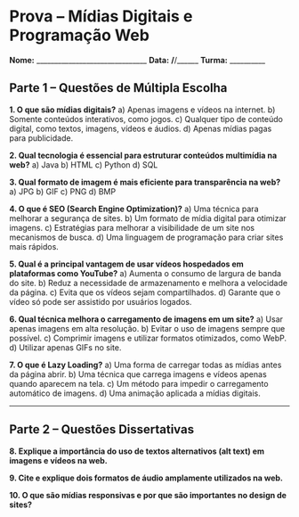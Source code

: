 # **Prova – Mídias Digitais e Programação Web**

**Nome:** _______________________________
**Data:** ____/____/______
**Turma:** __________

## **Parte 1 – Questões de Múltipla Escolha**

**1. O que são mídias digitais?**
a) Apenas imagens e vídeos na internet.
b) Somente conteúdos interativos, como jogos.
c) Qualquer tipo de conteúdo digital, como textos, imagens, vídeos e áudios.
d) Apenas mídias pagas para publicidade.

**2. Qual tecnologia é essencial para estruturar conteúdos multimídia na web?**
a) Java
b) HTML
c) Python
d) SQL

**3. Qual formato de imagem é mais eficiente para transparência na web?**
a) JPG
b) GIF
c) PNG
d) BMP

**4. O que é SEO (Search Engine Optimization)?**
a) Uma técnica para melhorar a segurança de sites.
b) Um formato de mídia digital para otimizar imagens.
c) Estratégias para melhorar a visibilidade de um site nos mecanismos de busca.
d) Uma linguagem de programação para criar sites mais rápidos.

**5. Qual é a principal vantagem de usar vídeos hospedados em plataformas como YouTube?**
a) Aumenta o consumo de largura de banda do site.
b) Reduz a necessidade de armazenamento e melhora a velocidade da página.
c) Evita que os vídeos sejam compartilhados.
d) Garante que o vídeo só pode ser assistido por usuários logados.

**6. Qual técnica melhora o carregamento de imagens em um site?**
a) Usar apenas imagens em alta resolução.
b) Evitar o uso de imagens sempre que possível.
c) Comprimir imagens e utilizar formatos otimizados, como WebP.
d) Utilizar apenas GIFs no site.

**7. O que é Lazy Loading?**
a) Uma forma de carregar todas as mídias antes da página abrir.
b) Uma técnica que carrega imagens e vídeos apenas quando aparecem na tela.
c) Um método para impedir o carregamento automático de imagens.
d) Uma animação aplicada a mídias digitais.

---

## **Parte 2 – Questões Dissertativas**

**8. Explique a importância do uso de textos alternativos (alt text) em imagens e vídeos na web.**


**9. Cite e explique dois formatos de áudio amplamente utilizados na web.**


**10. O que são mídias responsivas e por que são importantes no design de sites?**
